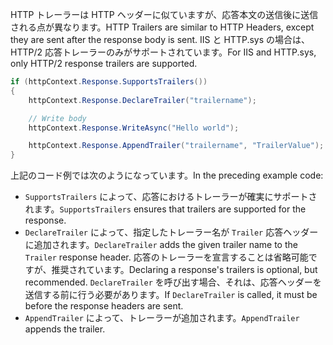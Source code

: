 <span data-ttu-id="b55d8-101">HTTP トレーラーは HTTP ヘッダーに似ていますが、応答本文の送信後に送信される点が異なります。</span><span class="sxs-lookup"><span data-stu-id="b55d8-101">HTTP Trailers are similar to HTTP Headers, except they are sent after the response body is sent.</span></span> <span data-ttu-id="b55d8-102">IIS と HTTP.sys の場合は、HTTP/2 応答トレーラーのみがサポートされています。</span><span class="sxs-lookup"><span data-stu-id="b55d8-102">For IIS and HTTP.sys, only HTTP/2 response trailers are supported.</span></span>

```csharp
if (httpContext.Response.SupportsTrailers())
{
    httpContext.Response.DeclareTrailer("trailername"); 

    // Write body
    httpContext.Response.WriteAsync("Hello world");

    httpContext.Response.AppendTrailer("trailername", "TrailerValue");
}
```

<span data-ttu-id="b55d8-103">上記のコード例では次のようになっています。</span><span class="sxs-lookup"><span data-stu-id="b55d8-103">In the preceding example code:</span></span>

* <span data-ttu-id="b55d8-104">`SupportsTrailers` によって、応答におけるトレーラーが確実にサポートされます。</span><span class="sxs-lookup"><span data-stu-id="b55d8-104">`SupportsTrailers` ensures that trailers are supported for the response.</span></span>
* <span data-ttu-id="b55d8-105">`DeclareTrailer` によって、指定したトレーラー名が `Trailer` 応答ヘッダーに追加されます。</span><span class="sxs-lookup"><span data-stu-id="b55d8-105">`DeclareTrailer` adds the given trailer name to the `Trailer` response header.</span></span> <span data-ttu-id="b55d8-106">応答のトレーラーを宣言することは省略可能ですが、推奨されています。</span><span class="sxs-lookup"><span data-stu-id="b55d8-106">Declaring a response's trailers is optional, but recommended.</span></span> <span data-ttu-id="b55d8-107">`DeclareTrailer` を呼び出す場合、それは、応答ヘッダーを送信する前に行う必要があります。</span><span class="sxs-lookup"><span data-stu-id="b55d8-107">If `DeclareTrailer` is called, it must be before the response headers are sent.</span></span>
* <span data-ttu-id="b55d8-108">`AppendTrailer` によって、トレーラーが追加されます。</span><span class="sxs-lookup"><span data-stu-id="b55d8-108">`AppendTrailer` appends the trailer.</span></span>
